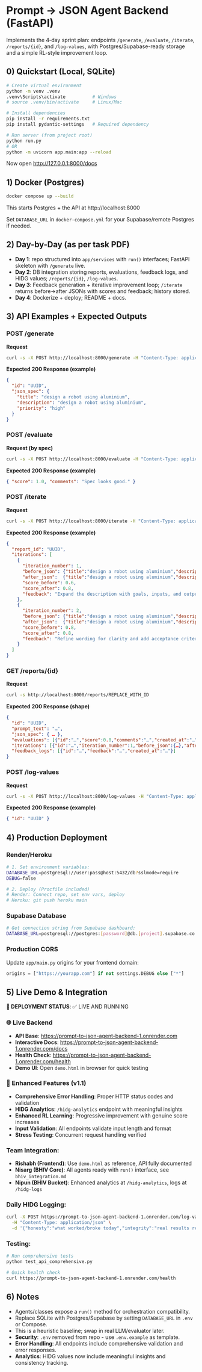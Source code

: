 # Prompt → JSON Agent Backend (FastAPI)

Implements the 4‑day sprint plan: endpoints `/generate`, `/evaluate`, `/iterate`, `/reports/{id}`, and `/log-values`, with Postgres/Supabase-ready storage and a simple RL-style improvement loop.

## 0) Quickstart (Local, SQLite)

```bash
# Create virtual environment
python -m venv .venv
.venv\Scripts\activate          # Windows
# source .venv/bin/activate     # Linux/Mac

# Install dependencies
pip install -r requirements.txt
pip install pydantic-settings   # Required dependency

# Run server (from project root)
python run.py
# OR
python -m uvicorn app.main:app --reload
```

Now open http://127.0.0.1:8000/docs

## 1) Docker (Postgres)

```bash
docker compose up --build
```

This starts Postgres + the API at http://localhost:8000

Set `DATABASE_URL` in `docker-compose.yml` for your Supabase/remote Postgres if needed.

## 2) Day-by-Day (as per task PDF)

- **Day 1**: repo structured into `app/services` with `run()` interfaces; FastAPI skeleton with `/generate` live.  
- **Day 2**: DB integration storing reports, evaluations, feedback logs, and HIDG values; `/reports/{id}`, `/log-values`.  
- **Day 3**: Feedback generation + iterative improvement loop; `/iterate` returns before→after JSONs with scores and feedback; history stored.  
- **Day 4**: Dockerize + deploy; README + docs.  

## 3) API Examples + Expected Outputs

### POST /generate
**Request**
```bash
curl -s -X POST http://localhost:8000/generate -H "Content-Type: application/json"   -d '{"prompt":"design a robot using aluminium; Priority: high"}'
```
**Expected 200 Response (example)**
```json
{
  "id": "UUID",
  "json_spec": {
    "title": "design a robot using aluminium",
    "description": "design a robot using aluminium",
    "priority": "high"
  }
}
```

### POST /evaluate
**Request (by spec)**
```bash
curl -s -X POST http://localhost:8000/evaluate -H "Content-Type: application/json"   -d '{"json_spec": {"title": "Robot", "description": "Build a robot frame using aluminium.", "priority": "high"}}'
```
**Expected 200 Response (example)**
```json
{ "score": 1.0, "comments": "Spec looks good." }
```

### POST /iterate
**Request**
```bash
curl -s -X POST http://localhost:8000/iterate -H "Content-Type: application/json"   -d '{"prompt":"design a robot using aluminium", "max_iters":2}'
```
**Expected 200 Response (example)**
```json
{
  "report_id": "UUID",
  "iterations": [
    {
      "iteration_number": 1,
      "before_json": {"title":"design a robot using aluminium","description":"design a robot using aluminium","priority":"medium"},
      "after_json":  {"title":"design a robot using aluminium","description":"design a robot using aluminium This spec includes goals, inputs, and expected outputs.","priority":"medium"},
      "score_before": 0.6,
      "score_after": 0.8,
      "feedback": "Expand the description with goals, inputs, and outputs (≥ 20 chars)."
    },
    {
      "iteration_number": 2,
      "before_json": {"title":"design a robot using aluminium","description":"design a robot using aluminium This spec includes goals, inputs, and expected outputs.","priority":"medium"},
      "after_json":  {"title":"design a robot using aluminium","description":"design a robot using aluminium This spec includes goals, inputs, and expected outputs.","priority":"medium"},
      "score_before": 0.8,
      "score_after": 0.8,
      "feedback": "Refine wording for clarity and add acceptance criteria if needed."
    }
  ]
}
```

### GET /reports/{id}
**Request**
```bash
curl -s http://localhost:8000/reports/REPLACE_WITH_ID
```
**Expected 200 Response (shape)**
```json
{
  "id": "UUID",
  "prompt_text": "…",
  "json_spec": { … },
  "evaluations": [{"id":"…","score":0.8,"comments":"…","created_at":"…"}],
  "iterations": [{"id":"…","iteration_number":1,"before_json":{…},"after_json":{…},"score_before":0.6,"score_after":0.8,"feedback":"…","created_at":"…"}],
  "feedback_logs": [{"id":"…","feedback":"…","created_at":"…"}]
}
```

### POST /log-values
**Request**
```bash
curl -s -X POST http://localhost:8000/log-values -H "Content-Type: application/json"   -d '{"honesty":"what worked/broke","integrity":"record real results","discipline":"shipped endpoints","gratitude":"thanks to team/docs"}'
```
**Expected 200 Response (example)**
```json
{ "id": "UUID" }
```

## 4) Production Deployment

### Render/Heroku
```bash
# 1. Set environment variables:
DATABASE_URL=postgresql://user:pass@host:5432/db?sslmode=require
DEBUG=false

# 2. Deploy (Procfile included)
# Render: Connect repo, set env vars, deploy
# Heroku: git push heroku main
```

### Supabase Database
```bash
# Get connection string from Supabase dashboard:
DATABASE_URL=postgresql://postgres:[password]@db.[project].supabase.co:5432/postgres?sslmode=require
```

### Production CORS
Update `app/main.py` origins for your frontend domain:
```python
origins = ["https://yourapp.com"] if not settings.DEBUG else ["*"]
```

## 5) Live Demo & Integration

**🚀 DEPLOYMENT STATUS**: ✅ LIVE AND RUNNING

### 🌐 Live Backend
- **API Base**: https://prompt-to-json-agent-backend-1.onrender.com
- **Interactive Docs**: https://prompt-to-json-agent-backend-1.onrender.com/docs
- **Health Check**: https://prompt-to-json-agent-backend-1.onrender.com/health
- **Demo UI**: Open `demo.html` in browser for quick testing

### 🎯 Enhanced Features (v1.1)
- **Comprehensive Error Handling**: Proper HTTP status codes and validation
- **HIDG Analytics**: `/hidg-analytics` endpoint with meaningful insights
- **Enhanced RL Learning**: Progressive improvement with genuine score increases
- **Input Validation**: All endpoints validate input length and format
- **Stress Testing**: Concurrent request handling verified

### Team Integration:
- **Rishabh (Frontend)**: Use `demo.html` as reference, API fully documented
- **Nisarg (BHIV Core)**: All agents ready with `run()` interface, see `bhiv_integration.md`
- **Nipun (BHIV Bucket)**: Enhanced analytics at `/hidg-analytics`, logs at `/hidg-logs`

### Daily HIDG Logging:
```bash
curl -X POST https://prompt-to-json-agent-backend-1.onrender.com/log-values \
  -H "Content-Type: application/json" \
  -d '{"honesty":"what worked/broke today","integrity":"real results recorded","discipline":"completed tasks","gratitude":"thanks to team"}'
```

### Testing:
```bash
# Run comprehensive tests
python test_api_comprehensive.py

# Quick health check
curl https://prompt-to-json-agent-backend-1.onrender.com/health
```

## 6) Notes
- Agents/classes expose a `run()` method for orchestration compatibility.
- Replace SQLite with Postgres/Supabase by setting `DATABASE_URL` in `.env` or Compose.
- This is a heuristic baseline; swap in real LLM/evaluator later.
- **Security**: `.env` removed from repo - use `.env.example` as template.
- **Error Handling**: All endpoints include comprehensive validation and error responses.
- **Analytics**: HIDG values now include meaningful insights and consistency tracking.

